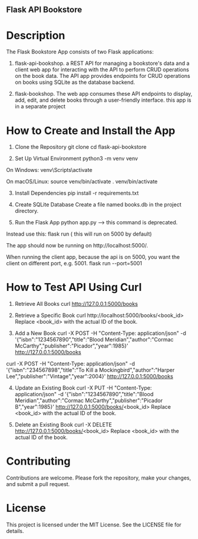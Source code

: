 ## Flask API Bookstore

# Description

The Flask Bookstore App consists of two Flask applications: 

1. flask-api-bookshop. a REST API for managing a bookstore's data and a client web app for interacting with the API to perform CRUD operations on the book data. The API app provides endpoints for CRUD operations on books using SQLite as the database backend. 

2. flask-bookshop. The web app consumes these API endpoints to display, add, edit, and delete books through a user-friendly interface. this app is in a separate project 


# How to Create and Install the App
1. Clone the Repository
git clone <github url>
cd flask-api-bookstore

2. Set Up Virtual Environment
python3 -m venv venv

On Windows:
venv\Scripts\activate

On macOS/Linux:
source venv/bin/activate
. venv/bin/activate

3. Install Dependencies
pip install -r requirements.txt

4. Create SQLite Database
Create a file named books.db in the project directory.

5. Run the Flask App
python app.py --> this command is deprecated. 

Instead use this:
flask run ( this will run on 5000 by default)

The app should now be running on http://localhost:5000/.

When running the client app, because the api is on 5000, you want the client on different port, e.g. 5001. 
flask run --port=5001 

# How to Test API Using Curl

1. Retrieve All Books
curl http://127.0.0.1:5000/books

2. Retrieve a Specific Book
curl http://localhost:5000/books/<book_id>
Replace <book_id> with the actual ID of the book.

3. Add a New Book
curl -X POST -H "Content-Type: application/json" -d '{"isbn":"1234567890","title":"Blood Meridian","author":"Cormac McCarthy","publisher":"Picador","year":1985}' http://127.0.0.1:5000/books

curl -X POST -H "Content-Type: application/json" -d '{"isbn":"234567898","title":"To Kill a Mockingbird","author":"Harper Lee","publisher":"Vintage","year":2004}' http://127.0.0.1:5000/books

4. Update an Existing Book
curl -X PUT -H "Content-Type: application/json" -d '{"isbn":"1234567890","title":"Blood Meridian","author":"Cormac McCarthy","publisher":"Picador B","year":1985}' http://127.0.0.1:5000/books/<book_id>
Replace <book_id> with the actual ID of the book.

5. Delete an Existing Book
curl -X DELETE http://127.0.0.1:5000/books/<book_id>
Replace <book_id> with the actual ID of the book.



# Contributing
Contributions are welcome. Please fork the repository, make your changes, and submit a pull request.

# License
This project is licensed under the MIT License. See the LICENSE file for details.